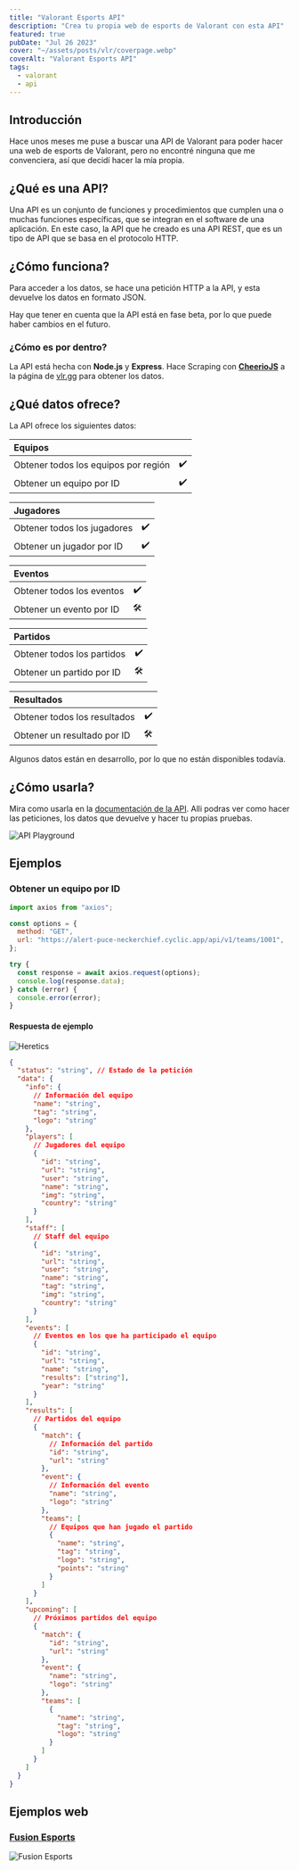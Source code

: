```yaml
---
title: "Valorant Esports API"
description: "Crea tu propia web de esports de Valorant con esta API"
featured: true
pubDate: "Jul 26 2023"
cover: "~/assets/posts/vlr/coverpage.webp"
coverAlt: "Valorant Esports API"
tags:
  - valorant
  - api
---
```


## Introducción

Hace unos meses me puse a buscar una API de Valorant para poder hacer una web de esports de Valorant, pero no encontré ninguna que me convenciera, así que decidí hacer la mía propia.

## ¿Qué es una API?

Una API es un conjunto de funciones y procedimientos que cumplen una o muchas funciones específicas, que se integran en el software de una aplicación. En este caso, la API que he creado es una API REST, que es un tipo de API que se basa en el protocolo HTTP.

## ¿Cómo funciona?

Para acceder a los datos, se hace una petición HTTP a la API, y esta devuelve los datos en formato JSON.

Hay que tener en cuenta que la API está en fase beta, por lo que puede haber cambios en el futuro.

### ¿Cómo es por dentro?

La API está hecha con **Node.js** y **Express**. Hace Scraping con <a href="https://cheerio.js.org" target="_blank">**CheerioJS**</a> a la página de <a href="https://vlr.gg" target="_blank">vlr.gg</a> para obtener los datos.

## ¿Qué datos ofrece?

La API ofrece los siguientes datos:

| Equipos                              |     |
| :----------------------------------- | --: |
| Obtener todos los equipos por región |  ✔️ |
| Obtener un equipo por ID             |  ✔️ |

| Jugadores                   |     |
| :-------------------------- | --: |
| Obtener todos los jugadores |  ✔️ |
| Obtener un jugador por ID   |  ✔️ |

| Eventos                   |     |
| :------------------------ | --: |
| Obtener todos los eventos |  ✔️ |
| Obtener un evento por ID  |   🛠 |

| Partidos                   |     |
| :------------------------- | --: |
| Obtener todos los partidos |  ✔️ |
| Obtener un partido por ID  |   🛠 |

| Resultados                   |     |
| :--------------------------- | --: |
| Obtener todos los resultados |  ✔️ |
| Obtener un resultado por ID  |   🛠 |

Algunos datos están en desarrollo, por lo que no están disponibles todavía.

## ¿Cómo usarla?

Mira como usarla en la <a href="https://vlresports.vercel.app" target="_blank">documentación de la API</a>. Alli podras ver como hacer las peticiones, los datos que devuelve y hacer tu propias pruebas.

![API Playground](~/assets/posts/vlr/playground.webp)

## Ejemplos

### Obtener un equipo por ID

```js title="(JavaScript) Axios"
import axios from "axios";

const options = {
  method: "GET",
  url: "https://alert-puce-neckerchief.cyclic.app/api/v1/teams/1001",
};

try {
  const response = await axios.request(options);
  console.log(response.data);
} catch (error) {
  console.error(error);
}
```

#### Respuesta de ejemplo

![Heretics](~/assets/posts/vlr/team.webp)

```json
{
  "status": "string", // Estado de la petición
  "data": {
    "info": {
      // Información del equipo
      "name": "string",
      "tag": "string",
      "logo": "string"
    },
    "players": [
      // Jugadores del equipo
      {
        "id": "string",
        "url": "string",
        "user": "string",
        "name": "string",
        "img": "string",
        "country": "string"
      }
    ],
    "staff": [
      // Staff del equipo
      {
        "id": "string",
        "url": "string",
        "user": "string",
        "name": "string",
        "tag": "string",
        "img": "string",
        "country": "string"
      }
    ],
    "events": [
      // Eventos en los que ha participado el equipo
      {
        "id": "string",
        "url": "string",
        "name": "string",
        "results": ["string"],
        "year": "string"
      }
    ],
    "results": [
      // Partidos del equipo
      {
        "match": {
          // Información del partido
          "id": "string",
          "url": "string"
        },
        "event": {
          // Información del evento
          "name": "string",
          "logo": "string"
        },
        "teams": [
          // Equipos que han jugado el partido
          {
            "name": "string",
            "tag": "string",
            "logo": "string",
            "points": "string"
          }
        ]
      }
    ],
    "upcoming": [
      // Próximos partidos del equipo
      {
        "match": {
          "id": "string",
          "url": "string"
        },
        "event": {
          "name": "string",
          "logo": "string"
        },
        "teams": [
          {
            "name": "string",
            "tag": "string",
            "logo": "string"
          }
        ]
      }
    ]
  }
}
```

## Ejemplos web

### <a href="https://fusiongg.vercel.app/teams/valorant" target="_blank">Fusion Esports</a>

![Fusion Esports](~/assets/posts/vlr/fusion.webp)
